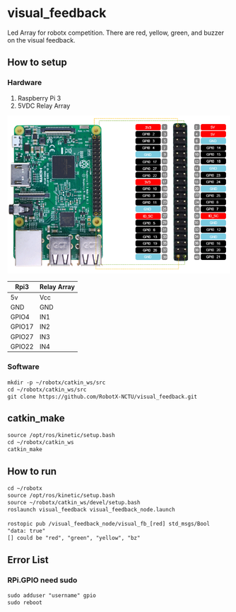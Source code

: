 # visual_feedback
Led Array for robotx competition. There are red, yellow, green, and buzzer on the visual feedback.

## How to setup
### Hardware
1. Raspberry Pi 3
2. 5VDC Relay Array

<!--![hardware setup](https://github.com/RobotX-NCTU/visual_feedback/blob/master/.imgs/hardware%20setup.jpg)-->

![Raspberry Pi 3 GPIO](https://github.com/RobotX-NCTU/visual_feedback/blob/master/.imgs/rpi3%20gpio.png)

| Rpi3  | Relay Array |
| ----- | ----------- |
| 5v    | Vcc |
| GND   | GND |
| GPIO4 | IN1 |
| GPIO17 | IN2 |
| GPIO27 | IN3 |
| GPIO22 | IN4 |


### Software
``` 
mkdir -p ~/robotx/catkin_ws/src
cd ~/robotx/catkin_ws/src
git clone https://github.com/RobotX-NCTU/visual_feedback.git
```

## catkin_make

```
source /opt/ros/kinetic/setup.bash
cd ~/robotx/catkin_ws
catkin_make
```

## How to run

```
cd ~/robotx
source /opt/ros/kinetic/setup.bash
source ~/robotx/catkin_ws/devel/setup.bash
roslaunch visual_feedback visual_feedback_node.launch

rostopic pub /visual_feedback_node/visual_fb_[red] std_msgs/Bool "data: true"
[] could be "red", "green", "yellow", "bz"
```

## Error List
### RPi.GPIO need sudo
```
sudo adduser "username" gpio
sudo reboot
```

 
